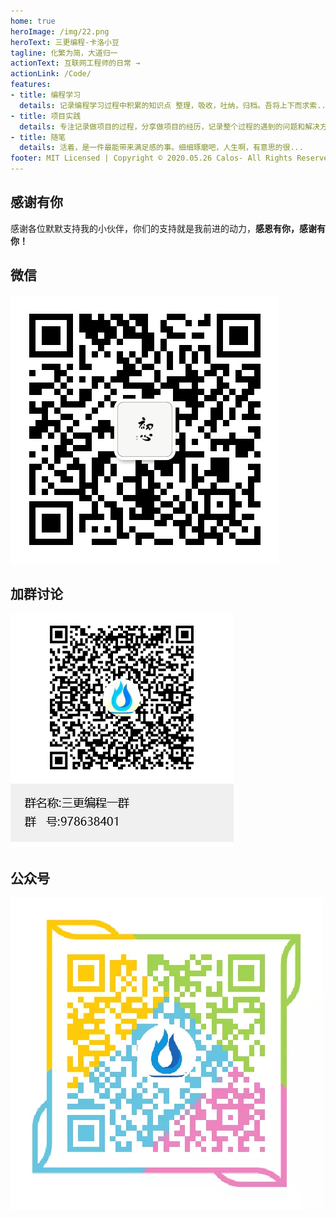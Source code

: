 ```yaml
---
home: true
heroImage: /img/22.png
heroText: 三更编程-卡洛小豆
tagline: 化繁为简，大道归一
actionText: 互联网工程师的日常 →
actionLink: /Code/
features:
- title: 编程学习
  details: 记录编程学习过程中积累的知识点 整理，吸收，吐纳，归档。吾将上下而求索...
- title: 项目实践
  details: 专注记录做项目的过程，分享做项目的经历，记录整个过程的遇到的问题和解决方案，以及在这段时间内的收获和感悟
- title: 随笔
  details: 活着，是一件最能带来满足感的事。细细琢磨吧，人生啊，有意思的很...
footer: MIT Licensed | Copyright © 2020.05.26 Calos- All Rights Reserved
---
```

## 感谢有你

感谢各位默默支持我的小伙伴，你们的支持就是我前进的动力，**感恩有你，感谢有你！**

<div class="custom content default"> 
  <div class="features">
    <div class="feature">
      <h2>微信</h2> 
      <p><img src="/img/wx.jpg" class="medium-zoom-image"></p>
    </div> 
    <div class="feature">
      <h2>加群讨论</h2> 
      <p><img src="/img/qq.png" class="medium-zoom-image"></p>
    </div> 
    <div class="feature">
      <h2>公众号</h2> 
      <p><img src="/img/gzh.png" class="medium-zoom-image"></p>
    </div>
  </div>
</div>